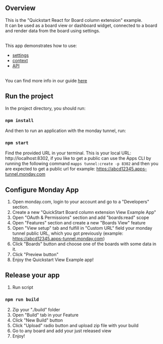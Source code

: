 ## Overview
This is the "Quickstart React for Board column extension" example. 
<br>It can be used as a board view or dashboard widget, connected to a board and render data from the board using settings.

<br>This app demonstrates how to use: 
- [settings](https://github.com/mondaycom/monday-sdk-js#mondaygettype-params--) 
- [context](https://github.com/mondaycom/monday-sdk-js#mondaygettype-params--) 
- [API](https://github.com/mondaycom/monday-sdk-js#mondayapiquery-options--)

<br>You can find more info in our guide [here](https://developer.monday.com/apps/docs/board-column-extension)

## Run the project

In the project directory, you should run:

### `npm install`

And then to run an application with the monday tunnel, run:

### `npm start`

Find the provided URL in your terminal. This is your local URL: http://localhost:8302, if you like to get a public can use the Apps CLI by running the following command `mapps tunnel:create -p 8302` and then you are expected to get a public url for example: https://abcd12345.apps-tunnel.monday.com

## Configure Monday App 

1. Open monday.com, login to your account and go to a "Developers" section.
2. Create a new "QuickStart Board column extension View Example App"
3. Open "OAuth & Permissions" section and add "boards:read" scope
4. Open "Features" section and create a new "Boards View" feature
5. Open "View setup" tab and fulfill in "Custom URL" field your monday tunnel public URL, which you got previously (example: https://abcd12345.apps-tunnel.monday.com)
6. Click "Boards" button and choose one of the boards with some data in it.
7. Click "Preview button"
8. Enjoy the Quickstart View Example app!

## Release your app
1. Run script
### `npm run build`
2. Zip your "./build" folder
3. Open "Build" tab in your Feature
4. Click "New Build" button
5. Click "Upload" radio button and upload zip file with your build
6. Go to any board and add your just released view
7. Enjoy!
